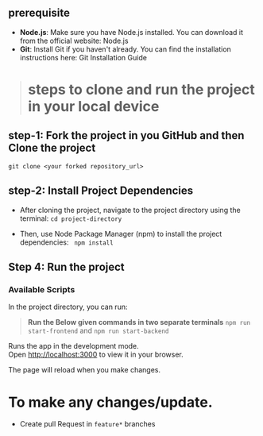 
 
 ## prerequisite
 * **Node.js**: Make sure you have Node.js installed. You can download it from the official website: Node.js
* **Git**: Install Git if you haven't already. You can find the installation instructions here: Git Installation Guide

> # steps to clone and run the project in your local device

## step-1: Fork the project in you GitHub and then Clone the project
``` git clone <your forked repository_url> ```
## step-2: Install Project Dependencies
* After cloning the project, navigate to the project directory using the terminal:
``` cd project-directory ```

* Then, use Node Package Manager (npm) to install the project dependencies:
``` npm install```

## Step 4: Run the project

### Available Scripts

In the project directory, you can run:
> **Run the Below given commands in two separate terminals**
 `npm run start-frontend` and `npm run start-backend` 

Runs the app in the development mode.\
Open [http://localhost:3000](http://localhost:3000) to view it in your browser.

The page will reload when you make changes.

# To make any changes/update.
* Create pull Request in `feature*` branches
